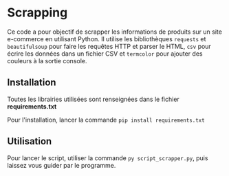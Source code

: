 # Scrapping

Ce code a pour objectif de scrapper les informations de produits sur un site e-commerce en utilisant Python. Il utilise les bibliothèques `requests` et `beautifulsoup` pour faire les requêtes HTTP et parser le HTML, `csv` pour écrire les données dans un fichier CSV et `termcolor` pour ajouter des couleurs à la sortie console.

## Installation

Toutes les librairies utilisées sont renseignées dans le fichier **requirements.txt**

Pour l'installation, lancer la commande ```pip install requirements.txt```

## Utilisation

Pour lancer le script, utiliser la commande ``` py script_scrapper.py ```, puis laissez vous guider par le programme.